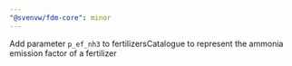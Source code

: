 ```yaml
---
"@svenvw/fdm-core": minor
---
```


Add parameter `p_ef_nh3` to fertilizersCatalogue to represent the ammonia emission factor of a fertilizer
